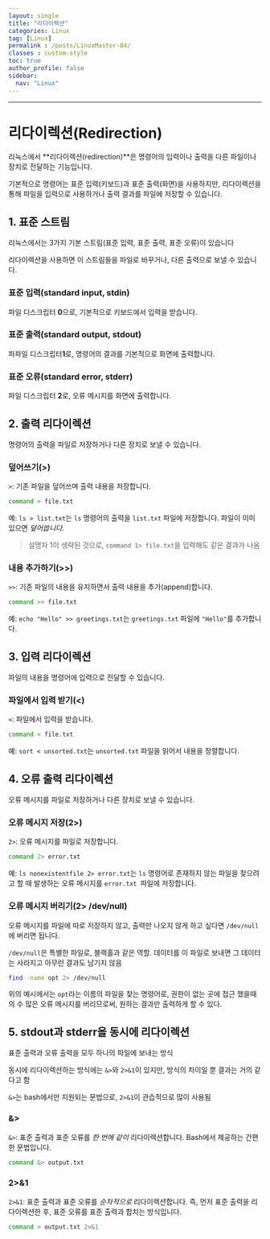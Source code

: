 ```yaml
---
layout: single
title: "리다이렉션"
categories: Linux
tag: [Linux]
permalink : /posts/LinuxMaster-04/
classes : custom-style
toc: true
author_profile: false
sidebar:
  nav: "Linux"
---
```


<hr>

# 리다이렉션(Redirection)

리눅스에서 **리다이렉션(redirection)**은 명령어의 입력이나 출력을 다른 파일이나 장치로 전달하는 기능입니다.

기본적으로 명령어는 표준 입력(키보드)과 표준 출력(화면)을 사용하지만, 리다이렉션을 통해 파일을 입력으로 사용하거나 출력 결과를 파일에 저장할 수 있습니다. 

## 1. 표준 스트림

리눅스에서는 3가지 기본 스트림(표준 입력, 표준 출력, 표준 오류)이 있습니다

리다이렉션을 사용하면 이 스트림들을 파일로 바꾸거나, 다른 출력으로 보낼 수 있습니다.

### 표준 입력(standard input, stdin)

파일 디스크립터 **0**으로, 기본적으로 키보드에서 입력을 받습니다.

### 표준 출력(standard output, stdout)

파파일 디스크립터**1**로, 명령어의 결과를 기본적으로 화면에 출력합니다.

### 표준 오류(standard error, stderr)

파일 디스크립터 **2**로, 오류 메시지를 화면에 출력합니다.

## 2. 출력 리다이렉션

명령어의 출력을 파일로 저장하거나 다른 장치로 보낼 수 있습니다.

### 덮어쓰기(>)

`>`: 기존 파일을 덮어쓰며 출력 내용을 저장합니다.

```bash
command > file.txt
```

예: `ls > list.txt`는 `ls` 명령어의 출력을 `list.txt` 파일에 저장합니다. 파일이 이미 있으면 *덮어씁니다.*

> 설명자 1이 생략된 것으로, `command 1> file.txt`을 입력해도 같은 결과가 나옴

### 내용 추가하기(>>)

`>>`: 기존 파일의 내용을 유지하면서 출력 내용을 추가(append)합니다.

```bash
command >> file.txt
```

예: `echo "Hello" >> greetings.txt`는 `greetings.txt` 파일에 `"Hello"`를 추가합니다.

## 3. 입력 리다이렉션

파일의 내용을 명령어에 입력으로 전달할 수 있습니다.

### 파일에서 입력 받기(<)

`<`: 파일에서 입력을 받습니다.

```bash
command < file.txt
```

예: `sort < unsorted.txt`는 `unsorted.txt` 파일을 읽어서 내용을 정렬합니다.

## 4. 오류 출력 리다이렉션

오류 메시지를 파일로 저장하거나 다른 장치로 보낼 수 있습니다.

### 오류 메시지 저장(2>)

`2>`: 오류 메시지를 파일로 저장합니다.

```bash
command 2> error.txt
```

예: `ls nonexistentfile 2> error.txt`는 `ls` 명령어로 존재하지 않는 파일을 찾으려고 할 때 발생하는 오류 메시지를 `error.txt `파일에 저장합니다.

### 오류 메시지 버리기(2> /dev/null)

오류 메시지를 파일에 따로 저장하지 않고, 출력만 나오지 않게 하고 싶다면 `/dev/null`에 버리면 됩니다.

`/dev/null`은 특별한 파일로, 블랙홀과 같은 역할. 데이터를 이 파일로 보내면 그 데이터는 사라지고 아무런 결과도 남기지 않음

```bash
find -name opt 2> /dev/null
```

위의 예시에서는 `opt`라는 이름의 파일을 찾는 명령어로, 권한이 없는 곳에 접근 했을때의 수 많은 오류 메시지를 버리므로써, 원하는 결과만 출력하게 할 수 있다.

## 5. stdout과 stderr을 동시에 리다이렉션

표준 출력과 오류 출력을 모두 하나의 파일에 보내는 방식

동시에 리다이렉션하는 방식에는 `&>`와 `2>&1`이 있지만, 방식의 차이일 뿐 결과는 거의 같다고 함

`&>`는 bash에서만 지원되는 문법으로, `2>&1`이 관습적으로 많이 사용됨

### &>

`&>`: 표준 출력과 표준 오류를 *한 번에 같이* 리다이렉션합니다. Bash에서 제공하는 간편한 문법입니다.

```bash
command &> output.txt
```

### 2>&1

`2>&1`: 표준 출력과 표준 오류를 *순차적으로* 리다이렉션합니다. 즉, 먼저 표준 출력을 리다이렉션한 후, 표준 오류를 표준 출력과 합치는 방식입니다.

```bash
command > output.txt 2>&1
```